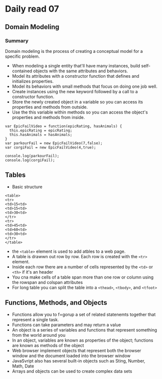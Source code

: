 # Daily read 07

## Domain Modeling
### Summary
Domain modeling is the process of creating a conceptual model for a specific problem.

- When modeling a single entity that'll have many instances, build self-contained objects with the same attributes and behaviors.
- Model its attributes with a constructor function that defines and initializes properties.
- Model its behaviors with small methods that focus on doing one job well.
- Create instances using the new keyword followed by a call to a constructor function.
- Store the newly created object in a variable so you can access its properties and methods from outside.
- Use the this variable within methods so you can access the object's properties and methods from inside.
```
var EpicFailVideo = function(epicRating, hasAnimals) {
  this.epicRating = epicRating;
  this.hasAnimals = hasAnimals;
}
var parkourFail = new EpicFailVideo(7,false);
var corgiFail = new EpicFailVideo(4,true);

console.log(parkourFail);
console.log(corgiFail);
```

## Tables
- Basic structure
```
<table>
<tr>
<td>15<td>
<td>15<td>
<td>30<td>
</tr>
<tr>
<td>45<td>
<td>60<td>
<td>30<td>
</tr>
</table>
```
- the `<table>` element is used to add atbles to a web page.
- A table is drawwn out row by row. Each row is created with the `<tr>` element.
- Inside each row there are a number of cells represented by the `<td>` or `<th>` if it's an header
- You cna make cells of a table span more than one row or column using the rowspan and colspan attributes
- For long table you can split the table into a `<thead>`, `<tbody>`, and `<tfoot>`


## Functions, Methods, and Objects
- Functions allow you to f=gorup a set of related statenemts together that represent a single task.
- Functions can take parameters and may return a value
- An object is a series of variables and functions that represent something from the world around you
- In an object, variables are known as properties of the object; functions are known as methods of the object
- Web browser implement objects that represent both the browser window and the document loaded into the browser window
- JavaSvript also has several built-in objects such as Sting, Number, Math, Date
- Arrays and objects can be used to create complex data sets 